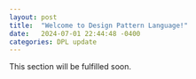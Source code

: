 ```yaml
---
layout: post
title:  "Welcome to Design Pattern Language!"
date:   2024-07-01 22:44:48 -0400
categories: DPL update
---
```

This section will be fulfilled soon.
